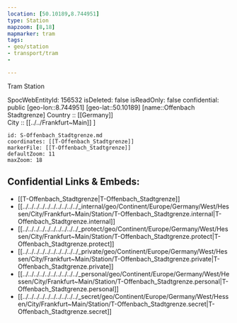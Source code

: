 ```yaml
---
location: [50.10189,8.744951] 
type: Station 
mapzoom: [8,18] 
mapmarker: tram 
tags:
- geo/station
- transport/tram 
-  

---
```


Tram Station

SpocWebEntityId: 156532
isDeleted: false
isReadOnly: false
confidential: public
[geo-lon::8.744951] 
[geo-lat::50.10189] 
[name::Offenbach Stadtgrenze] 
Country :: [[Germany]]  
City :: [[../../Frankfurt~Main]] ] 


```leaflet
id: S-Offenbach_Stadtgrenze.md
coordinates: [[T-Offenbach_Stadtgrenze]] 
markerFile: [[T-Offenbach_Stadtgrenze]] 
defaultZoom: 11 
maxZoom: 18
```


## Confidential Links & Embeds: 
- [[T-Offenbach_Stadtgrenze|T-Offenbach_Stadtgrenze]] 
- [[../../../../../../../../../../_internal/geo/Continent/Europe/Germany/West/Hessen/City/Frankfurt~Main/Station/T-Offenbach_Stadtgrenze.internal|T-Offenbach_Stadtgrenze.internal]] 
- [[../../../../../../../../../../_protect/geo/Continent/Europe/Germany/West/Hessen/City/Frankfurt~Main/Station/T-Offenbach_Stadtgrenze.protect|T-Offenbach_Stadtgrenze.protect]] 
- [[../../../../../../../../../../_private/geo/Continent/Europe/Germany/West/Hessen/City/Frankfurt~Main/Station/T-Offenbach_Stadtgrenze.private|T-Offenbach_Stadtgrenze.private]] 
- [[../../../../../../../../../../_personal/geo/Continent/Europe/Germany/West/Hessen/City/Frankfurt~Main/Station/T-Offenbach_Stadtgrenze.personal|T-Offenbach_Stadtgrenze.personal]] 
- [[../../../../../../../../../../_secret/geo/Continent/Europe/Germany/West/Hessen/City/Frankfurt~Main/Station/T-Offenbach_Stadtgrenze.secret|T-Offenbach_Stadtgrenze.secret]] 
